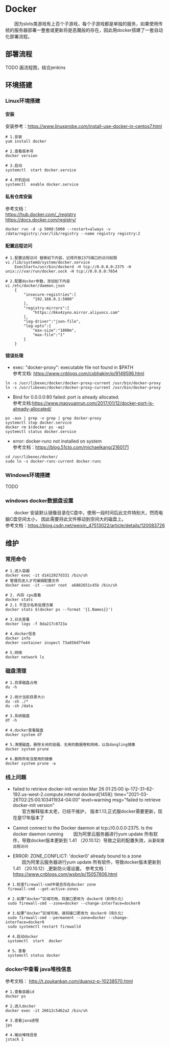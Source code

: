 # Docker
&emsp;&emsp;因为slots类游戏有上百个子游戏，每个子游戏都是单独的服务，如果使用传统的服务器部署一整套或更新将是恶魔般的存在，因此用docker搭建了一套自动化部署流程。

## 部署流程
TODO 画流程图，结合jenkins


## 环境搭建
### Linux环境搭建

#### 安装
安装参考：<https://www.linuxprobe.com/install-use-docker-in-centos7.html>

```shell script
# 1.安装
yum install docker

# 2.查看版本号
docker version

# 3.启动
systemctl  start docker.service

# 4.开机启动
systemctl  enable docker.service
``` 

#### 私有仓库安装
参考文档：  
<https://hub.docker.com/_/registry>   
<https://docs.docker.com/registry/>  
```shell script
docker run -d -p 5000:5000 --restart=always -v /data/registry:/var/lib/registry --name registry registry:2
```
    
#### 配置远程访问
```shell script
# 1.配置远程访问 替换如下内容，记得开放2375端口的访问权限
vi /lib/systemd/system/docker.service
    ExecStart=/usr/bin/dockerd -H tcp://0.0.0.0:2375 -H unix:///var/run/docker.sock -H tcp://0.0.0.0:7654

# 2.配置docker参数，添加如下内容
vi /etc/docker/daemon.json
    {
        "insecure-registries":[
            "192.168.0.1:5000"
        ],
        "registry-mirrors":[
            "https://6kx4zyno.mirror.aliyuncs.com"
        ],
        "log-driver":"json-file",
        "log-opts":{
            "max-size":"1000m",
            "max-file":"1"
        }
    }
```
    
#### 错误处理

* exec: "docker-proxy": executable file not found in $PATH  
参考文档:
<https://www.cnblogs.com/cxbhakim/p/9149596.html>    
```shell script
ln -s /usr/libexec/docker/docker-proxy-current /usr/bin/docker-proxy
ln -s /usr/libexec/docker/docker-proxy-current /usr/bin/docker-proxy
```

    

* Bind for 0.0.0.0:80 failed: port is already allocated.  
参考文档:<https://www.maoyuanrun.com/2017/01/12/docker-port-is-already-allocated/>  
```shell script
ps -aux | grep -v grep | grep docker-proxy
systemctl stop docker.service
docker rm $(docker ps -aq)
systemctl status docker.service
```

* error: docker-runc not installed on system  
参考文档：<https://blog.51cto.com/michaelkang/2160171>     
```shell script
cd /usr/libexec/docker/
sudo ln -s docker-runc-current docker-runc 
```

### Windows环境搭建

TODO






















### windows docker数据盘设置

&emsp;&emsp;docker 安装默认镜像目录在C盘中，使用一段时间后此文件特别大，然而电脑C盘空间太小，
因此需要将此文件移动到空间大的磁盘上。  
参考文档：<https://blog.csdn.net/weixin_47513022/article/details/120083726>




## 维护

### 常用命令
```shell script
# 1.进入容器
docker exec -it d1412927d331 /bin/sh
# 管理员进入才可编辑配置文件
docker exec -it --user root  a6882651c45b /bin/sh

# 2. 内存 cpu查看
docker stats
# 2.1 不显示名称处理方案
docker stats $(docker ps --format '{{.Names}}')

# 3.日志查看
docker logs -f 8da217c8723a

# 4.docker信息
docker info
docker container inspect 73a656d7fe44

# 5.网络
docker network ls
```
### 磁盘清理 
```shell script
# 1.目录磁盘占用
du -h

# 2.统计当前目录大小
du -sh ./*
du -sh /data

# 3.系统磁盘
df -h

# 4.docker查看磁盘
docker system df

# 5.清理磁盘，删除关闭的容器、无用的数据卷和网络，以及dangling镜像
docker system prune

# 6.删除所有没使用的镜像
docker system prune -a
```   

### 线上问题
* failed to retrieve docker-init version
Mar 26 01:25:00 ip-172-31-62-192.us-west-2.compute.internal dockerd[1458]: 
time="2021-03-26T02:25:00.103411934-04:00" level=warning msg="failed to retrieve docker-init version"  
&emsp;&emsp;官方解释版本太老，已经不维护， 版本1.13,正式服docker需要更新，现在是17年版本了
 
* Cannot connect to the Docker daemon at tcp://0.0.0.0:2375. Is the docker daemon running
&emsp;&emsp;因为阿里云服务器进行yum update 所有软件，导致docker版本更新到 1.41 （20.10.12）导致之前的配置失效，从新`配置远程访问`

* ERROR: ZONE_CONFLICT: 'docker0' already bound to a zone  
&emsp;&emsp;因为阿里云服务器进行yum update 所有软件，导致docker版本更新到 1.41 （20.10.12）,更新防火墙设置。
参考文档：<https://www.cnblogs.com/wxbn/p/15057806.html>
    
    
```shell script
 # 1.检查firewall-cmd中是否存在docker zone 
 firewall-cmd --get-active-zones
 
 # 2.如果“docker”区域可用，将接口更改为 docker0（非持久化）
 sudo firewall-cmd --zone=docker --change-interface=docker0
 
 # 3.如果“docker”区域可用，请将接口更改为 docker0（持久化）
 sudo firewall-cmd --permanent --zone=docker --change-interface=docker0 
 sudo systemctl restart firewalld
 
 # 4.启动docker 
 systemctl  start  docker
 
 # 5。查看
 systemctl status docker
```

### docker中查看 java堆栈信息  
参考文档： http://t.zoukankan.com/duanxz-p-10238570.html
```shell script
# 1.查看容器id
docker ps

# 2.进入docker
docker exec -it 26612c5d62a2 /bin/sh

# 3.查看java进程
jps

# 4.输出堆栈信息
jstack 1
```

    
